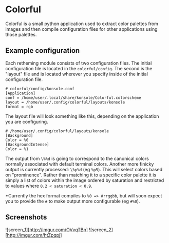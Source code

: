 # Colorful
Colorful is a small python application used to extract color palettes from images and then compile configuration files for other applications using those palettes.

## Example configuration

Each retheming module consists of two configuration files. The initial configuration file is located in the `colorful/config`. The second is the "layout" file and is located wherever you specify inside of the initial configuration file.

```
# colorful/config/konsole.conf
[Application]
conf = /home/user/.local/share/konsole/Colorful.colorscheme
layout = /home/user/.config/colorful/layouts/konsole
format = rgb
```

The layout file will look something like this, depending on the application you are configuring.
```
# /home/user/.config/colorful/layouts/konsole
[Background]
Color = %0
[BackgroundIntense]
Color = %1
```

The output from `\%%d` is going to correspond to the canonical colors normally associated with default terminal colors.
Another more finicky output is currently processed: `\%p%d` (eg `%p5`). This will select colors based on "prominence". Rather than matching it to a specific color palette it is simply a list of colors within the image ordered by saturation and restricted to values where `0.2 < saturation < 0.9`.

*Currently the hex format compiles to `%0 => #rrggbb`, but will soon expect you to provide the `#` to make output more configurable (eg `#%0`).

## Screenshots
![screen_1][http://imgur.com/OVvqTBn]
![screen_2][http://imgur.com/htZpqpj]
